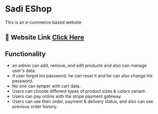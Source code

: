 # Sadi EShop
This is an e-commerce based website

## 🚀 Website Link [Click Here](https://sadi-e-shop.vercel.app/)


## Functionality
- an admin can add, remove,  and edit products and also can manage user's data.
- if user forgot his password, he can reset it and he can also change his password.
- No one can tamper with cart data.
- Users can choose different types of product sizes & colors variant.
- Users can pay online with the stripe payment gateway.
- Users can see their order, payment & delivery status, and also can see previous order history.